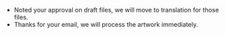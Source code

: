 - Noted your approval on draft files, we will move to translation for those files.
- Thanks for your email, we will process the artwork immediately.
